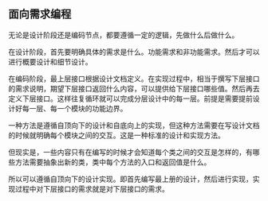 ## 面向需求编程

无论是设计阶段还是编码节点，都要遵循一定的逻辑，先做什么后做什么。

在设计阶段，首先要明确具体的需求是什么。功能需求和非功能需求。然后才可以进行概要设计和细节设计。

在编码阶段，最上层接口根据设计文档定义。在实现过程中，相当于撰写下层接口的需求说明，期望下层接口返回什么内容，可以提供给下层接口哪些值。然后再去定义下层接口。这样往复循环就可以完成分层设计中的每一层。前提是需要提前设计好每一层、每一个模块的功能边界。

一种方法是遵循自顶向下的设计和自底向上的实现，但这种方法需要在写设计文档的时候就明确每个模块之间的交互。这是一种标准的设计和实现方法。

但现实是，一些内容只有在编写的时候才会知道每个类之间的交互是怎样的，有哪些方法需要抽象出新的类，类中每个方法的入口和返回值是什么。

所以可以遵循自顶向下的设计实现。即首先编写最上册的设计，然后进行实现，实现过程中对下层接口的需求就是对下层接口的需求。
